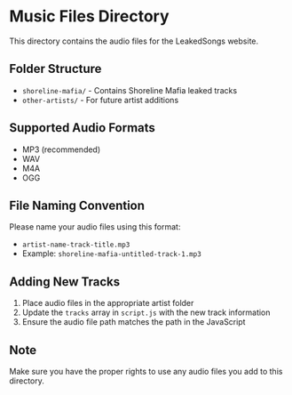 # Music Files Directory

This directory contains the audio files for the LeakedSongs website.

## Folder Structure

- `shoreline-mafia/` - Contains Shoreline Mafia leaked tracks
- `other-artists/` - For future artist additions

## Supported Audio Formats

- MP3 (recommended)
- WAV
- M4A
- OGG

## File Naming Convention

Please name your audio files using this format:
- `artist-name-track-title.mp3`
- Example: `shoreline-mafia-untitled-track-1.mp3`

## Adding New Tracks

1. Place audio files in the appropriate artist folder
2. Update the `tracks` array in `script.js` with the new track information
3. Ensure the audio file path matches the path in the JavaScript

## Note

Make sure you have the proper rights to use any audio files you add to this directory.
